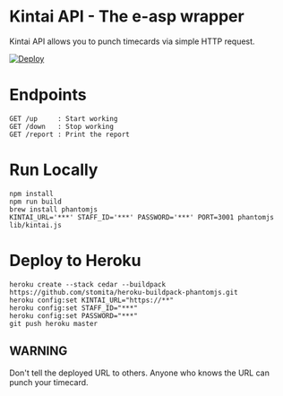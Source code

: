 # Kintai API - The e-asp wrapper

Kintai API allows you to punch timecards via simple HTTP request.

[![Deploy](https://www.herokucdn.com/deploy/button.svg)](https://heroku.com/deploy)

# Endpoints

```
GET /up     : Start working
GET /down   : Stop working
GET /report : Print the report
```

# Run Locally

```
npm install
npm run build
brew install phantomjs
KINTAI_URL='***' STAFF_ID='***' PASSWORD='***' PORT=3001 phantomjs lib/kintai.js
```

# Deploy to Heroku

```
heroku create --stack cedar --buildpack https://github.com/stomita/heroku-buildpack-phantomjs.git
heroku config:set KINTAI_URL="https://**"
heroku config:set STAFF_ID="***"
heroku config:set PASSWORD="***"
git push heroku master
```

## WARNING

Don't tell the deployed URL to others. Anyone who knows the URL can punch your timecard.

